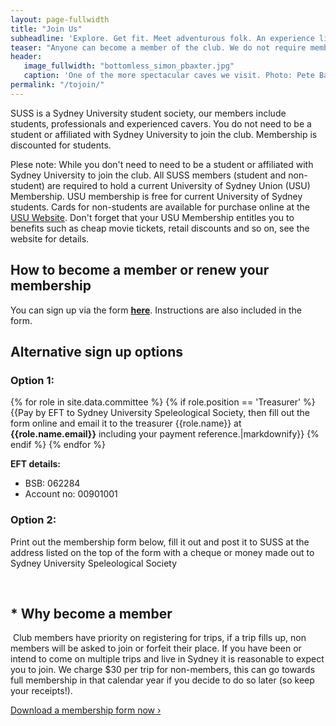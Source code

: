 ```yaml
---
layout: page-fullwidth
title: "Join Us"
subheadline: 'Explore. Get fit. Meet adventurous folk. An experience like no other.'
teaser: "Anyone can become a member of the club. We do not require membership for you to attend club trips, however, two conditions apply.*"
header:
   image_fullwidth: "bottomless_simon_pbaxter.jpg"
   caption: 'One of the more spectacular caves we visit. Photo: Pete Baxter'
permalink: "/tojoin/"
---
```


SUSS is a Sydney University student society, our members include students, professionals and experienced cavers. You do not need to be a student or affiliated with Sydney University to join the club. Membership is discounted for students.

Plese note: While you don't need to need to be a student or affiliated with Sydney University to join the club. All SUSS members (student and non-student) are required to hold a current University of Sydney Union (USU) Membership. USU membership is free for current University of Sydney students. Cards for non-students are available for purchase online at the [USU Website](https://usu.edu.au/membership.aspx). Don't forget that your USU Membership entitles you to benefits such as cheap movie tickets, retail discounts and so on, see the website for details.

## How to become a member or renew your membership

You can sign up via the form **[here](https://docs.google.com/forms/d/e/1FAIpQLSclrdbJcKCCCRC_tKZJ5-1IUv9yAU3YiLEFr6VrwXBnRfqTeQ/viewform?usp=sf_link)**. Instructions are also included in the form.

## Alternative sign up options 
### Option 1:

{% for role in site.data.committee %}
   {% if role.position == 'Treasurer' %}
      {{Pay by EFT to Sydney University Speleological Society, then fill out the form online and email it to the treasurer {{role.name}} at **{{role.name.email}}** including your payment reference.|markdownify}}
   {% endif %}
{% endfor %}

**EFT details:**
- BSB: 062284
- Account no: 00901001

### ​Option 2:

Print out the membership form below, fill it out and post it to SUSS at the address listed on the top of the form with a cheque or money made out to Sydney University Speleological Society

​
## * Why become a member
​
Club members have priority on registering for trips, if a trip fills up, non members will be asked to join or forfeit their place. If you have been or intend to come on multiple trips and live in Sydney it is reasonable to expect you to join. We charge $30 per trip for non-members, this can go towards full membership in that calendar year if you decide to do so later (so keep your receipts!).

<a class="radius button small" href="{{ site.url }}{{ site.baseurl }}/assets/membership_form.pdf">Download a membership form now ›</a>

